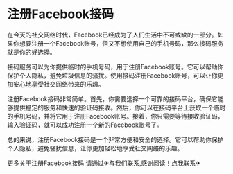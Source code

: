 # 注册Facebook接码

在今天的社交网络时代，Facebook已经成为了人们生活中不可或缺的一部分。如果你想要注册一个Facebook账号，但又不想使用自己的手机号码，那么接码服务就是你的好选择。

接码服务可以为你提供临时的手机号码，用于注册Facebook账号。它可以帮助你保护个人隐私，避免垃圾信息的骚扰。使用接码注册Facebook账号，可以让你更加安心地享受社交网络带来的乐趣。

注册Facebook接码非常简单。首先，你需要选择一个可靠的接码平台，确保它能够提供稳定的服务和快速的验证码接收。然后，你可以在接码平台上获取一个临时的手机号码，并将它用于注册Facebook账号。接着，你只需要等待接收验证码，输入验证码，就可以成功注册一个新的Facebook账号了。

总的来说，注册Facebook接码是一个非常方便和安全的选择。它可以帮助你保护个人隐私，避免骚扰信息，让你更加轻松地享受社交网络的乐趣。

更多关于注册Facebook接码 请通过✈与我们联系,感谢阅读！[点我联系✈](https://u.G208.com)